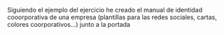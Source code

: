 Siguiendo el ejemplo del ejercicio he creado el manual de identidad cooorporativa de una empresa (plantillas para las redes sociales, cartas, 
colores coorporativos...) junto a la portada
